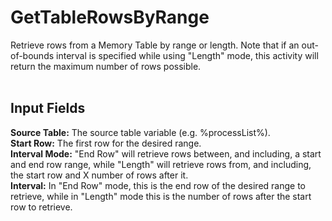 <h1>GetTableRowsByRange</h1>
Retrieve rows from a Memory Table by range or length.  Note that if an out-of-bounds interval is specified while using "Length" mode, this activity will return the maximum number of rows possible.
<br><br>
<h2>Input Fields</h2>
<b>Source Table:</b> The source table variable (e.g. %processList%).
<br>
<b>Start Row:</b> The first row for the desired range.
<br>
<b>Interval Mode:</b> "End Row" will retrieve rows between, and including, a start and end row range, while "Length" will retrieve rows from, and including, the start row and X number of rows after it.
<br>
<b>Interval:</b> In "End Row" mode, this is the end row of the desired range to retrieve, while in "Length" mode this is the number of rows after the start row to retrieve.
